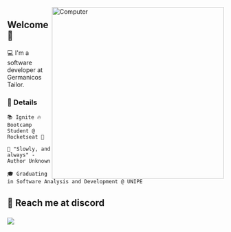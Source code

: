 <img src="https://raw.githubusercontent.com/MicaelliMedeiros/micaellimedeiros/master/image/computer-illustration.png" min-width="400px" max-width="400px" width="400px" align="right" alt="Computer">

## Welcome 💜
<p>
  💻 I'm a software developer at Germanicos Tailor.
</p>


### 🚀 Details

<p align="left">
  <p>
  <code>📚 Ignite 🔥 Bootcamp Student @ Rocketseat 🚀</code>
  </p>
  <p>
  <code>🎯 "Slowly, and always" - Author Unknown</code>
  </p>
  <p>
   <code>🎓 Graduating in Software Analysis and Development @ UNIPE</code>
  </p> 
</p>

## 📧 Reach me at discord
<h3 align="left"><img src="https://i.imgur.com/MHwyBfU.png" /></h3>
